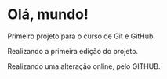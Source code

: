 # Olá, mundo!

 Primeiro projeto para o curso de Git e GitHub.

Realizando a primeira edição do projeto.

Realizando uma alteração online, pelo GITHUB.
